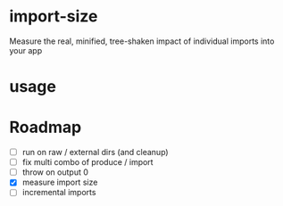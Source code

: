 # import-size

Measure the real, minified, tree-shaken impact of individual imports into your app

# usage


# Roadmap

- [ ] run on raw / external dirs (and cleanup)
- [ ] fix multi combo of produce / import
- [ ] throw on output 0
- [x] measure import size
- [ ] incremental imports
